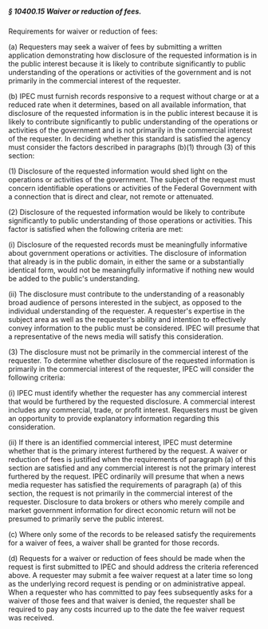 ##### § 10400.15 Waiver or reduction of fees. #####

Requirements for waiver or reduction of fees:

(a) Requesters may seek a waiver of fees by submitting a written application demonstrating how disclosure of the requested information is in the public interest because it is likely to contribute significantly to public understanding of the operations or activities of the government and is not primarily in the commercial interest of the requester.

(b) IPEC must furnish records responsive to a request without charge or at a reduced rate when it determines, based on all available information, that disclosure of the requested information is in the public interest because it is likely to contribute significantly to public understanding of the operations or activities of the government and is not primarily in the commercial interest of the requester. In deciding whether this standard is satisfied the agency must consider the factors described in paragraphs (b)(1) through (3) of this section:

(1) Disclosure of the requested information would shed light on the operations or activities of the government. The subject of the request must concern identifiable operations or activities of the Federal Government with a connection that is direct and clear, not remote or attenuated.

(2) Disclosure of the requested information would be likely to contribute significantly to public understanding of those operations or activities. This factor is satisfied when the following criteria are met:

(i) Disclosure of the requested records must be meaningfully informative about government operations or activities. The disclosure of information that already is in the public domain, in either the same or a substantially identical form, would not be meaningfully informative if nothing new would be added to the public's understanding.

(ii) The disclosure must contribute to the understanding of a reasonably broad audience of persons interested in the subject, as opposed to the individual understanding of the requester. A requester's expertise in the subject area as well as the requester's ability and intention to effectively convey information to the public must be considered. IPEC will presume that a representative of the news media will satisfy this consideration.

(3) The disclosure must not be primarily in the commercial interest of the requester. To determine whether disclosure of the requested information is primarily in the commercial interest of the requester, IPEC will consider the following criteria:

(i) IPEC must identify whether the requester has any commercial interest that would be furthered by the requested disclosure. A commercial interest includes any commercial, trade, or profit interest. Requesters must be given an opportunity to provide explanatory information regarding this consideration.

(ii) If there is an identified commercial interest, IPEC must determine whether that is the primary interest furthered by the request. A waiver or reduction of fees is justified when the requirements of paragraph (a) of this section are satisfied and any commercial interest is not the primary interest furthered by the request. IPEC ordinarily will presume that when a news media requester has satisfied the requirements of paragraph (a) of this section, the request is not primarily in the commercial interest of the requester. Disclosure to data brokers or others who merely compile and market government information for direct economic return will not be presumed to primarily serve the public interest.

(c) Where only some of the records to be released satisfy the requirements for a waiver of fees, a waiver shall be granted for those records.

(d) Requests for a waiver or reduction of fees should be made when the request is first submitted to IPEC and should address the criteria referenced above. A requester may submit a fee waiver request at a later time so long as the underlying record request is pending or on administrative appeal. When a requester who has committed to pay fees subsequently asks for a waiver of those fees and that waiver is denied, the requester shall be required to pay any costs incurred up to the date the fee waiver request was received.
